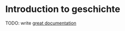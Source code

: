 # Introduction to geschichte

TODO: write [great documentation](http://jacobian.org/writing/great-documentation/what-to-write/)
